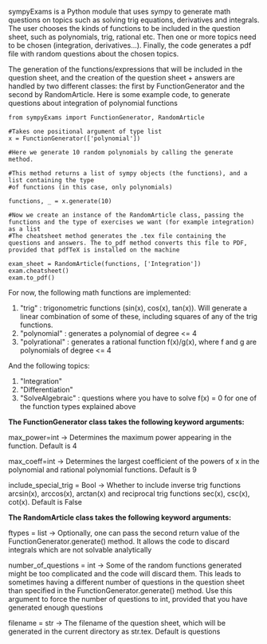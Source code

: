 sympyExams is a Python module that uses sympy to generate math questions on topics such as solving trig equations, derivatives and integrals. 
The user chooses the kinds of functions to be included in the question sheet, such as polynomials, trig, rational etc. Then one or more topics need to be chosen (integration, derivatives...). 
Finally, the code generates a pdf file with random questions about the chosen topics.

The generation of the functions/expressions that will be included in the question sheet, and the creation of the question sheet + answers are handled by two different classes: the first by FunctionGenerator and the second by RandomArticle. Here is some example code, to generate questions about integration of polynomial functions

```
from sympyExams import FunctionGenerator, RandomArticle

#Takes one positional argument of type list
x = FunctionGenerator(['polynomial'])

#Here we generate 10 random polynomials by calling the generate method. 

#This method returns a list of sympy objects (the functions), and a list containing the type 
#of functions (in this case, only polynomials)

functions, _ = x.generate(10)

#Now we create an instance of the RandomArticle class, passing the functions and the type of exercises we want (for example integration) as a list
#The cheatsheet method generates the .tex file containing the questions and answers. The to_pdf method converts this file to PDF, provided that pdfTeX is installed on the machine

exam_sheet = RandomArticle(functions, ['Integration'])
exam.cheatsheet()
exam.to_pdf()
```
For now, the following math functions are implemented:
1. "trig" : trigonometric functions (sin(x), cos(x), tan(x)). Will generate a linear combination of some of these, including squares of any of the trig functions. 
2. "polynomial" : generates a polynomial of degree <= 4
3. "polyrational" : generates a rational function f(x)/g(x), where f and g are polynomials of degree <= 4

And the following topics:
1. "Integration" 
2. "Differentiation"
3. "SolveAlgebraic" : questions where you have to solve f(x) = 0 for one of the function types explained above

**The FunctionGenerator class takes the following keyword arguments:**

max_power=int -> Determines the maximum power appearing in the function. Default is 4

max_coeff=int -> Determines the largest coefficient of the powers of x in the polynomial and rational polynomial functions. Default is 9

include_special_trig = Bool -> Whether to include inverse trig functions arcsin(x), arccos(x), arctan(x) and reciprocal trig functions sec(x), csc(x), cot(x). Default is False

**The RandomArticle class takes the following keyword arguments:**

ftypes = list -> Optionally, one can pass the second return value of the FunctionGenerator.generate() method. It allows the code to discard integrals which are not solvable analytically

number_of_questions = int -> Some of the random functions generated might be too complicated and the code will discard them. This leads to sometimes having a different number of questions in the question sheet than specified in the FunctionGenerator.generate() method. Use this argument to force the number of questions to int, provided that you have generated enough questions

filename = str -> The filename of the question sheet, which will be generated in the current directory as str.tex. Default is questions

